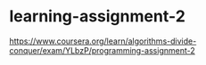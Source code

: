 # learning-assignment-2
https://www.coursera.org/learn/algorithms-divide-conquer/exam/YLbzP/programming-assignment-2

